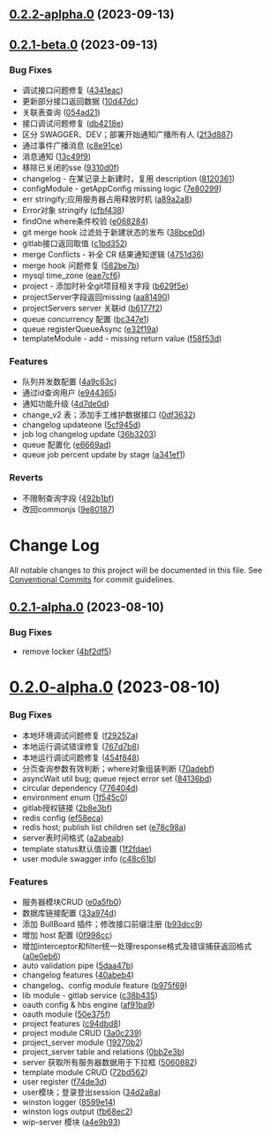 ## [0.2.2-aplpha.0](https://github.com/yanuoda/nidle/compare/v0.2.1-beta.0...v0.2.2-aplpha.0) (2023-09-13)



## [0.2.1-beta.0](https://github.com/yanuoda/nidle/compare/v0.2.1-alpha.0...v0.2.1-beta.0) (2023-09-13)


### Bug Fixes

* 调试接口问题修复 ([4341eac](https://github.com/yanuoda/nidle/commit/4341eac4bd62f9d96e031bf2a474384c98d1232c))
* 更新部分接口返回数据 ([10d47dc](https://github.com/yanuoda/nidle/commit/10d47dc3b45a6d74006554cee6f5fd58e1d8dd33))
* 关联表查询 ([054ad21](https://github.com/yanuoda/nidle/commit/054ad21695e25439fb999b729c275c8bda3484c3))
* 接口调试问题修复 ([db4218e](https://github.com/yanuoda/nidle/commit/db4218e6103cb3bed8fee9f5fb8b999a0df4eb91))
* 区分 SWAGGER、DEV；部署开始通知广播所有人 ([2f3d887](https://github.com/yanuoda/nidle/commit/2f3d887eda9a59899d905e682edbbfa6d42f4503))
* 通过事件广播消息 ([c8e91ce](https://github.com/yanuoda/nidle/commit/c8e91ce468e8644dfd8aa4eb57e53765bf385c03))
* 消息通知 ([13c49f9](https://github.com/yanuoda/nidle/commit/13c49f9b487d309fdea20b51c76db2732e59b73f))
* 移除已关闭的sse ([9310d0f](https://github.com/yanuoda/nidle/commit/9310d0fc6627b521963c06200fc0dfd1eccd62e1))
* changelog - 在某记录上新建时，复用 description ([8120361](https://github.com/yanuoda/nidle/commit/812036171ae11947480164009459a69318bedc5c))
* configModule - getAppConfig missing logic ([7e80299](https://github.com/yanuoda/nidle/commit/7e8029947340e5c6d64919fd74c01dd8cfa50ca0))
* err stringify;应用服务器占用释放时机 ([a89a2a8](https://github.com/yanuoda/nidle/commit/a89a2a8087640d8dacd70dc8edfe29fd2ce3c2a5))
* Error对象 stringify ([cfbf438](https://github.com/yanuoda/nidle/commit/cfbf438ae33dd7bbbcba51357927c56f2b834886))
* findOne where条件校验 ([e068284](https://github.com/yanuoda/nidle/commit/e06828402575d918525c79d81f0d73e6b2ed091a))
* git merge hook 过滤处于新建状态的发布 ([38bce0d](https://github.com/yanuoda/nidle/commit/38bce0d509018dfbc28114d23ef54b1ee1369c97))
* gitlab接口返回取值 ([c1bd352](https://github.com/yanuoda/nidle/commit/c1bd352adbccd7808968be045382fdf718b90f17))
* merge Conflicts - 补全 CR 结果通知逻辑 ([4751d36](https://github.com/yanuoda/nidle/commit/4751d367e1b0a92660ecb95d8d4f4314ea4d3707))
* merge hook 问题修复 ([582be7b](https://github.com/yanuoda/nidle/commit/582be7bc9e8240bf1799cb321e8773eb92e17237))
* mysql time_zone ([eae7cf6](https://github.com/yanuoda/nidle/commit/eae7cf6b5f7f274ff1a0bc252ca6b84afc578436))
* project - 添加时补全git项目相关字段 ([b629f5e](https://github.com/yanuoda/nidle/commit/b629f5e6bd2cdea421046482b373de6099b6dbe1))
* projectServer字段返回missing ([aa81490](https://github.com/yanuoda/nidle/commit/aa814909021642cd346c84e18e585ac9b14b7852))
* projectServers server 关联id ([b6177f2](https://github.com/yanuoda/nidle/commit/b6177f2d5e3d5b7131efe22e976aed0751cebdde))
* queue concurrency 配置 ([bc347e1](https://github.com/yanuoda/nidle/commit/bc347e12e5ec789eb299863469b43428397daa4a))
* queue registerQueueAsync ([e32f19a](https://github.com/yanuoda/nidle/commit/e32f19a22b24d65879440464087d8c6b5c531de9))
* templateModule - add - missing return value ([f58f53d](https://github.com/yanuoda/nidle/commit/f58f53deb8a7362c821178bbb6af1a10c34344a7))


### Features

* 队列并发数配置 ([4a9c63c](https://github.com/yanuoda/nidle/commit/4a9c63c8454f01738dfb0f37adee4f0f160c648c))
* 通过id查询用户 ([e944365](https://github.com/yanuoda/nidle/commit/e944365df10a9eb33d62d91f53b72fe83a9fe144))
* 通知功能升级 ([4d7de0d](https://github.com/yanuoda/nidle/commit/4d7de0dab66a5fb99f186a764c89e5c883f9f2e9))
* change_v2 表；添加手工维护数据接口 ([0df3632](https://github.com/yanuoda/nidle/commit/0df36322fd2ff7df0c9d2bf559a25b69d0b3d141))
* changelog updateone ([5cf945d](https://github.com/yanuoda/nidle/commit/5cf945dbad5b07f741bc8c38a14db362f3815d58))
* job log changelog update ([36b3203](https://github.com/yanuoda/nidle/commit/36b32035c6c3c5421f4e410617fef6bc4b60b70c))
* queue 配置化 ([e6669ad](https://github.com/yanuoda/nidle/commit/e6669adf9f06cccbf4194df737f966870148b647))
* queue job percent update by stage ([a341ef1](https://github.com/yanuoda/nidle/commit/a341ef143a987b3d3816a4aeea93f14543f7c91e))


### Reverts

* 不限制查询字段 ([492b1bf](https://github.com/yanuoda/nidle/commit/492b1bf88a58356afa66d57a4f1f48f098291ca2))
* 改回commonjs ([9e80187](https://github.com/yanuoda/nidle/commit/9e80187c21473e5e6623cfcb694b42e64d4a95de))



# Change Log

All notable changes to this project will be documented in this file.
See [Conventional Commits](https://conventionalcommits.org) for commit guidelines.

## [0.2.1-alpha.0](https://github.com/yanuoda/nidle/compare/v0.2.0-alpha.0...v0.2.1-alpha.0) (2023-08-10)


### Bug Fixes

* remove locker ([4bf2df5](https://github.com/yanuoda/nidle/commit/4bf2df5926331a40ff343b265cee543f8fd5248a))





# [0.2.0-alpha.0](https://github.com/yanuoda/nidle/compare/v0.1.8...v0.2.0-alpha.0) (2023-08-10)


### Bug Fixes

* 本地环境调试问题修复 ([f29252a](https://github.com/yanuoda/nidle/commit/f29252a742e6c6670c5f3ab6e259e8c391d79565))
* 本地运行调试错误修复 ([767d7b8](https://github.com/yanuoda/nidle/commit/767d7b8f54e7ea47daa20edc1ad80291a10c6c8d))
* 本地运行调试问题修复 ([454f848](https://github.com/yanuoda/nidle/commit/454f848c2993bf8d313dfb34ed8793589dfb1c48))
* 分页查询参数有效判断；where对象组装判断 ([70adebf](https://github.com/yanuoda/nidle/commit/70adebf9da3f070225638f720ce7bc4740199604))
* asyncWait util bug; queue reject error set ([84136bd](https://github.com/yanuoda/nidle/commit/84136bdd7aa1916d470e92d16a359e39e2bbd516))
* circular dependency ([776404d](https://github.com/yanuoda/nidle/commit/776404d634305b790a0d6b1fd13494f5a6322a4b))
* environment enum ([1f545c0](https://github.com/yanuoda/nidle/commit/1f545c0f66df702f1438aef1e098f8f93dd92d05))
* gitlab授权链接 ([2b8e3bf](https://github.com/yanuoda/nidle/commit/2b8e3bfbd5702547d645deeeb677ff42b862f7ba))
* redis config ([ef58eca](https://github.com/yanuoda/nidle/commit/ef58eca1a101d1d527baf557add1e48d4c86c7e0))
* redis host; publish list children set ([e78c98a](https://github.com/yanuoda/nidle/commit/e78c98a2f4b631ede8196f80423c4b7f41e3db84))
* server表时间格式 ([a2abeab](https://github.com/yanuoda/nidle/commit/a2abeabe39817b479e2a2256567a851f33e093d2))
* template status默认值设置 ([1f2fdae](https://github.com/yanuoda/nidle/commit/1f2fdae1ff37819a96535b4d41095a583d4a0e75))
* user module swagger info ([c48c61b](https://github.com/yanuoda/nidle/commit/c48c61b854f6730fcb4da77f53438b28fbe91826))


### Features

* 服务器模块CRUD ([e0a5fb0](https://github.com/yanuoda/nidle/commit/e0a5fb0053ae192ebeec0ce312e9cf4f0ec00cef))
* 数据库链接配置 ([33a974d](https://github.com/yanuoda/nidle/commit/33a974d87ccb2bcc60ba308058c29ede5aa8d025))
* 添加 BullBoard 插件；修改接口前缀注册 ([b93dcc9](https://github.com/yanuoda/nidle/commit/b93dcc9c5dfc2d3fcd17067beba1d8d3c22e1a7f))
* 增加 host 配置 ([0f998cc](https://github.com/yanuoda/nidle/commit/0f998cce85d1275c95963543e1092d8818f77b6d))
* 增加interceptor和filter统一处理response格式及错误捕获返回格式 ([a0e0eb6](https://github.com/yanuoda/nidle/commit/a0e0eb60935292efb0ad2162b70fa27f7a1e5d19))
* auto validation pipe ([5daa47b](https://github.com/yanuoda/nidle/commit/5daa47b666ec1eb0efd6f02b2a4e65a0da0ee9e0))
* changelog features ([40abeb4](https://github.com/yanuoda/nidle/commit/40abeb4c310ea5116e939e49fe3551879db364bb))
* changelog、config module feature ([b975f69](https://github.com/yanuoda/nidle/commit/b975f69020087554f09076a12937b66c036643ab))
* lib module - gitlab service ([c38b435](https://github.com/yanuoda/nidle/commit/c38b4357cdf22d953bd85a0491a3bf44b155cd67))
* oauth config & hbs engine ([af91ba9](https://github.com/yanuoda/nidle/commit/af91ba9f7bbe1b3ddadefa42c25bf16be0183ff3))
* oauth module ([50e375f](https://github.com/yanuoda/nidle/commit/50e375fa4535bb904bf32b1efe105c7595484287))
* project features ([c94dbd8](https://github.com/yanuoda/nidle/commit/c94dbd803d8a8fbc6b675d8161a4d3154222a9e1))
* project module CRUD ([3a0c239](https://github.com/yanuoda/nidle/commit/3a0c23975520dab6cd066f35b4a777ba3aa78923))
* project_server module ([19270b2](https://github.com/yanuoda/nidle/commit/19270b2907ca95fe37a6055ff2a7bf83f847e9c6))
* project_server table and relations ([0bb2e3b](https://github.com/yanuoda/nidle/commit/0bb2e3b241ebe0e72d83759039f6f7691ad58d73))
* server 获取所有服务器数据用于下拉框 ([5060882](https://github.com/yanuoda/nidle/commit/5060882977c1de4dfb2bbfee5366db96af1ad771))
* template module CRUD ([72bd562](https://github.com/yanuoda/nidle/commit/72bd562df81c3ac28919dfd20f4027f85fcb1c79))
* user register ([f74de3d](https://github.com/yanuoda/nidle/commit/f74de3d41b8b2d5c9ca14e0e987d49fa7b551513))
* user模块；登录登出session ([34d2a8a](https://github.com/yanuoda/nidle/commit/34d2a8adb3086b7e7cc8d6ef302906e8b4acd856))
* winston logger ([8599e14](https://github.com/yanuoda/nidle/commit/8599e14cca33690505659a71594654bf20be860f))
* winston logs output ([fb68ec2](https://github.com/yanuoda/nidle/commit/fb68ec2eb0a65da95ec2fa0be5174c99e41b7509))
* wip-server 模块 ([a4e9b93](https://github.com/yanuoda/nidle/commit/a4e9b93e1efc8daaf281950254cbf2c8e4c2b7c4))
